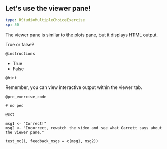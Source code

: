 ## Let's use the viewer pane!

```yaml
type: RStudioMultipleChoiceExercise 
xp: 50 
```

The viewer pane is similar to the plots pane, but it displays HTML output.

True or false?

`@instructions`

- True
- False

`@hint`

Remember, you can view interactive output within the viewer tab.

`@pre_exercise_code`

```{r eval = FALSE}
# no pec
```

`@sct`

```{r eval = FALSE}
msg1 <- "Correct!"
msg2 <- "Incorrect, rewatch the video and see what Garrett says about the viewer pane."

test_mc(1, feedback_msgs = c(msg1, msg2))
```
